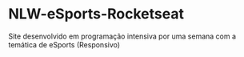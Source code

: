 # NLW-eSports-Rocketseat
Site desenvolvido em programação intensiva por uma semana com a temática de eSports (Responsivo)
